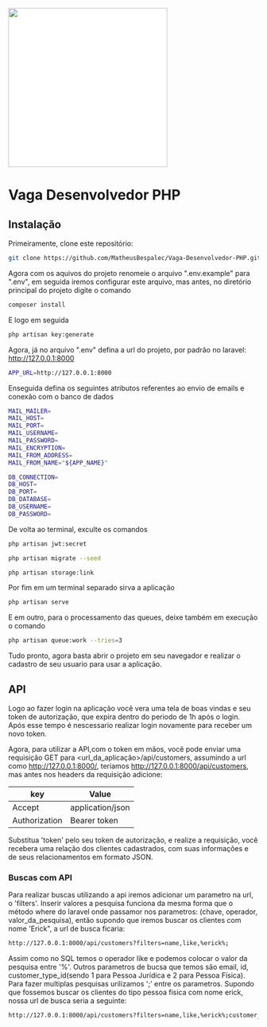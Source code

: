 <a href="https://www.olivas.digital" target="_blank" style="background-color: #fff"><img src="https://www.olivas.digital/wp-content/themes/olivasdigital/dist/img/logotipo.svg" style="background: white" width="320" align="center" /></a>


Vaga Desenvolvedor PHP
===============	
## Instalação

Primeiramente, clone este repositório:

```sh
git clone https://github.com/MatheusBespalec/Vaga-Desenvolvedor-PHP.git
```

Agora com os aquivos do projeto renomeie  o arquivo ".env.example" para ".env", em seguida iremos configurar este arquivo, mas antes, no diretório principal do projeto digite o comando

```sh
composer install
```
E logo em seguida 


```sh
php artisan key:generate
```

Agora, já no arquivo ".env" defina a url do projeto, por padrão no laravel: http://127.0.0.1:8000

```sh
APP_URL=http://127.0.0.1:8000
```

Enseguida defina os seguintes atributos referentes ao envio de emails e conexão com o banco de dados

```sh
MAIL_MAILER=
MAIL_HOST=
MAIL_PORT=
MAIL_USERNAME=
MAIL_PASSWORD=
MAIL_ENCRYPTION=
MAIL_FROM_ADDRESS=
MAIL_FROM_NAME="${APP_NAME}"

DB_CONNECTION=
DB_HOST=
DB_PORT=
DB_DATABASE=
DB_USERNAME=
DB_PASSWORD=
```

De volta ao terminal, exculte os comandos

```sh
php artisan jwt:secret
```

```sh
php artisan migrate --seed
```

```sh
php artisan storage:link
```
Por fim em um terminal separado sirva a aplicação

```sh
php artisan serve
```
E em outro, para o processamento das queues, deixe também em execução o comando

```sh
php artisan queue:work --tries=3
```

Tudo pronto, agora basta abrir o projeto em seu navegador e realizar o cadastro de seu usuario para usar a aplicação.

## API

Logo ao fazer login na aplicação você vera uma tela de boas vindas e seu token de autorização, que expira dentro do periodo de 1h após o login. Após esse tempo é nescessario realizar login novamente para receber um novo token.

Agora, para utilizar a API,com o token em mãos, você pode enviar uma requisição GET para <url_da_aplicação>/api/customers,  assumindo a url como http://127.0.0.1:8000/, teriamos http://127.0.0.1:8000/api/customers, mas antes nos headers da requisição adicione:

| key | Value |
|-------|--------|
| Accept | application/json | 
| Authorization | Bearer token | 
    
Substitua 'token' pelo seu token de autorização, e realize a requisição, você recebera uma relação dos clientes cadastrados, com suas informações e de seus relacionamentos em formato JSON.
    
### Buscas com API
    
Para realizar buscas utilizando a api iremos adicionar um parametro na url, o 'filters'. Inserir valores a pesquisa funciona da mesma forma que o método where do laravel onde passamor nos parametros: (chave, operador, valor_da_pesquisa), então supondo que iremos buscar os clientes com nome 'Erick", a url de busca ficaria:

```sh
http://127.0.0.1:8000/api/customers?filters=name,like,%erick%;
```
    
Assim como no SQL temos o operador like e podemos colocar o valor da pesquisa entre '%'. Outros parametros de bucsa que temos são email, id, customer_type_id(sendo 1 para  Pessoa Jurídica e 2 para Pessoa Física). Para fazer multiplas pesquisas urilizamos ';' entre os parametros. Supondo que fossemos buscar os clientes do tipo pessoa fisica com nome erick, nossa url de busca seria a seguinte:

```sh
http://127.0.0.1:8000/api/customers?filters=name,like,%erick%;customer_type_id,=,2;
```
